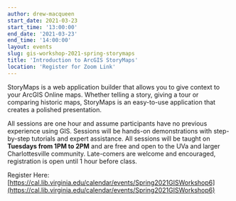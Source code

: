 ```yaml
---
author: drew-macqueen
start_date: 2021-03-23
start_time: '13:00:00'
end_date: '2021-03-23'
end_time: '14:00:00'
layout: events
slug: gis-workshop-2021-spring-storymaps
title: 'Introduction to ArcGIS StoryMaps'
location: 'Register for Zoom Link'
---
```


StoryMaps is a web application builder that allows you to give context to your ArcGIS Online maps.  Whether telling a story, giving a tour or comparing historic maps, StoryMaps is an easy-to-use application that creates a polished presentation. 

All sessions are one hour and assume participants have no previous experience using GIS.  Sessions will be hands-on demonstrations with step-by-step tutorials and expert assistance.  All sessions will be taught on **Tuesdays from 1PM to 2PM** and are free and open to the UVa and larger Charlottesville community. Late-comers are welcome and encouraged, registration is open until 1 hour before class.

Register Here: [https://cal.lib.virginia.edu/calendar/events/Spring2021GISWorkshop6](https://cal.lib.virginia.edu/calendar/events/Spring2021GISWorkshop6)